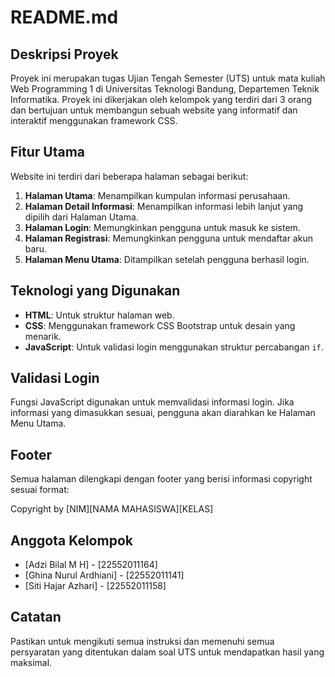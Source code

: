 # README.md

## Deskripsi Proyek

Proyek ini merupakan tugas Ujian Tengah Semester (UTS) untuk mata kuliah Web Programming 1 di Universitas Teknologi Bandung, Departemen Teknik Informatika. Proyek ini dikerjakan oleh kelompok yang terdiri dari 3 orang dan bertujuan untuk membangun sebuah website yang informatif dan interaktif menggunakan framework CSS.

## Fitur Utama

Website ini terdiri dari beberapa halaman sebagai berikut:

1. **Halaman Utama**: Menampilkan kumpulan informasi perusahaan.
2. **Halaman Detail Informasi**: Menampilkan informasi lebih lanjut yang dipilih dari Halaman Utama.
3. **Halaman Login**: Memungkinkan pengguna untuk masuk ke sistem.
4. **Halaman Registrasi**: Memungkinkan pengguna untuk mendaftar akun baru.
5. **Halaman Menu Utama**: Ditampilkan setelah pengguna berhasil login.

## Teknologi yang Digunakan

- **HTML**: Untuk struktur halaman web.
- **CSS**: Menggunakan framework CSS Bootstrap untuk desain yang menarik.
- **JavaScript**: Untuk validasi login menggunakan struktur percabangan `if`.

## Validasi Login

Fungsi JavaScript digunakan untuk memvalidasi informasi login. Jika informasi yang dimasukkan sesuai, pengguna akan diarahkan ke Halaman Menu Utama.

## Footer

Semua halaman dilengkapi dengan footer yang berisi informasi copyright sesuai format:

Copyright by [NIM][NAMA MAHASISWA][KELAS]

## Anggota Kelompok

- [Adzi Bilal M H] - [22552011164]
- [Ghina Nurul Ardhiani] - [22552011141]
- [Siti Hajar Azhari] - [22552011158]

## Catatan

Pastikan untuk mengikuti semua instruksi dan memenuhi semua persyaratan yang ditentukan dalam soal UTS untuk mendapatkan hasil yang maksimal.